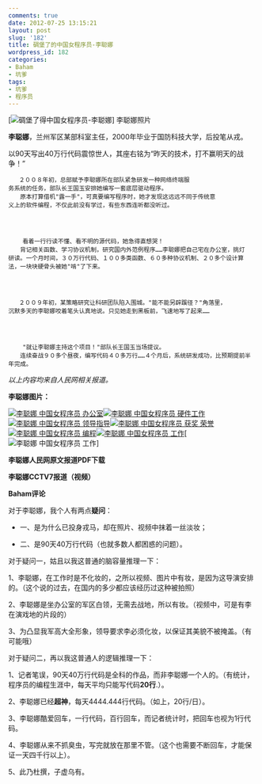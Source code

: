 ```yaml
---
comments: true
date: 2012-07-25 13:15:21
layout: post
slug: '182'
title: 碉堡了的中国女程序员-李聪娜
wordpress_id: 182
categories:
- Baham
- 坑爹
tags:
- 坑爹
- 程序员
---
```


[![碉堡了得中国女程序员-李聪娜](http://baham.co/wp-content/uploads/2012/07/李聪娜-300x205.png)] 李聪娜照片

**李聪娜**，兰州军区某部科室主任，2000年毕业于国防科技大学，后投笔从戎。

以90天写出40万行代码震惊世人，其座右铭为“昨天的技术，打不赢明天的战争！”









<!-- more -->

    
       ２００８年初，总部赋予李聪娜所在部队紧急研发一种网络终端服
    务系统的任务，部队长王国玉安排她编写一套底层驱动程序。
    　　原本打算借机"露一手"，可真要编写程序时，她才发现这远远不同于传统意
    义上的软件编程，不仅此前没有学过，有些东西连听都没听过。



    
        看着一行行读不懂、看不明的源代码，她急得直想哭！
    　　背记相关函数、学习协议机制，研究国内外范例程序……李聪娜把自己宅在办公室，挑灯
    研读。一个月时间，３０万行代码、１００多类函数、６０多种协议机制、２０多个设计算
    法，一块块硬骨头被她"啃"了下来。



    
       ２００９年初，某策略研究让科研团队陷入围城。"能不能另辟蹊径？"角落里，
    沉默多天的李聪娜咬着笔头认真地说。只见她走到黑板前，飞速地写了起来……



    
        "就让李聪娜主持这个项目！"部队长王国玉当场提议。
    　　连续奋战９０多个昼夜，编写代码４０多万行……４个月后，系统研发成功，比预期提前半
    年完成。


_以上内容均来自人民网相关报道。_



**李聪娜图片：**

[![李聪娜 中国女程序员 办公室](http://baham.co/wp-content/uploads/2012/07/李聪娜2.png)](http://baham.co/wp-content/uploads/2012/07/李聪娜2.png)[![李聪娜 中国女程序员 硬件工作](http://baham.co/wp-content/uploads/2012/07/李聪娜8.png)](http://baham.co/wp-content/uploads/2012/07/李聪娜8.png)[![李聪娜 中国女程序员 领导指导](http://baham.co/wp-content/uploads/2012/07/李聪娜7.png)](http://baham.co/wp-content/uploads/2012/07/李聪娜7.png)[![李聪娜 中国女程序员 获奖 荣誉](http://baham.co/wp-content/uploads/2012/07/李聪娜6.png)](http://baham.co/wp-content/uploads/2012/07/李聪娜6.png)[![李聪娜 中国女程序员 编程](http://baham.co/wp-content/uploads/2012/07/李聪娜5.png)](http://baham.co/wp-content/uploads/2012/07/李聪娜5.png)[![李聪娜 中国女程序员 工作](http://baham.co/wp-content/uploads/2012/07/李聪娜4.png)](http://baham.co/wp-content/uploads/2012/07/李聪娜4.png)[![李聪娜 中国女程序员 工作](http://baham.co/wp-content/uploads/2012/07/李聪娜3.png)]

**李聪娜人民网原文报道PDF下载**


**李聪娜CCTV7报道（视频）**



**Baham评论**

对于李聪娜，我个人有两点**疑问**：



	
  * 一、是为什么已投身戎马，却在照片、视频中抹着一丝淡妆；

	
  * 二、是90天40万行代码（也就多数人都困惑的问题）。


对于疑问一，姑且以我这普通的脑容量推理一下：

1、李聪娜，在工作时是不化妆的，之所以视频、图片中有妆，是因为这导演安排的。（这个说的过去，在国内的多少都应该经历过这种被拍照）

2、李聪娜是坐办公室的军区白领，无需去战地，所以有妆。（视频中，可是有李在演戏地的片段的）

3、为凸显我军高大全形象，领导要求李必须化妆，以保证其美貌不被掩盖。（有可能哦）

对于疑问二，再以我这普通人的逻辑推理一下：

1、记者笔误，90天40万行代码是全科的作品，而非李聪娜一个人的。（有统计，程序员的编程生涯中，每天平均只能写代码**20行**.）。

2、李聪娜已经**超神**，每天4444.444行代码。（如上，20行/日）。

3、李聪娜酷爱回车，一行代码，百行回车，而记者统计时，把回车也视为1行代码。

4、李聪娜从来不抓臭虫，写完就放在那里不管。（这个也需要不断回车，才能保证一天四千行以上）。

5、此乃杜撰，子虚乌有。


